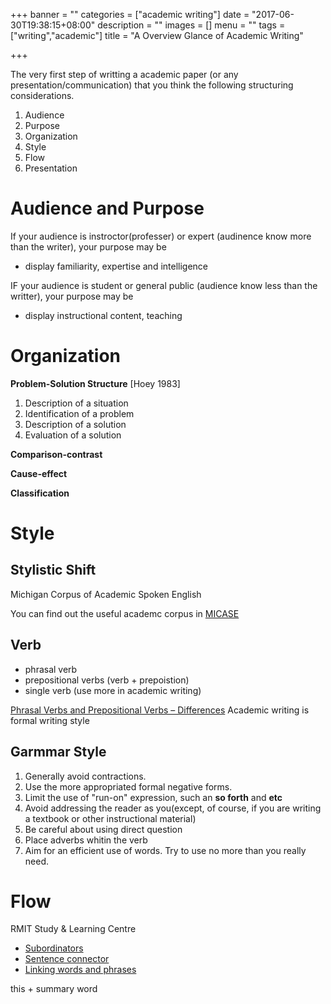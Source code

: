 +++
banner = ""
categories = ["academic writing"]
date = "2017-06-30T19:38:15+08:00"
description = ""
images = []
menu = ""
tags = ["writing","academic"]
title = "A Overview Glance of Academic Writing"

+++

<!--more-->

The very first step of writting a academic paper (or any presentation/communication) that you think the following structuring considerations.

1. Audience
2. Purpose
3. Organization
4. Style
5. Flow
6. Presentation

# Audience and Purpose

If your audience is instroctor(professer) or expert (audinence know more than the writer), your purpose may be
- display familiarity, expertise and intelligence

IF your audience is student or general public (audience know less than the writter), your purpose may be
- display instructional content, teaching

# Organization

**Problem-Solution Structure** [Hoey 1983] 

1. Description of a situation
2. Identification of a problem
3. Description of a solution
4. Evaluation of a solution

**Comparison-contrast**

**Cause-effect**

**Classification**


# Style

## Stylistic Shift

Michigan Corpus of Academic Spoken English

You can find out the useful academc corpus in [MICASE](https://quod.lib.umich.edu/cgi/c/corpus/corpus?c=micase;page=simple)

## Verb 
- phrasal verb
- prepositional verbs (verb + prepoistion)
- single verb (use more in academic writing)

[Phrasal Verbs and Prepositional Verbs – Differences](http://www.englisch-hilfen.de/en/grammar/phrasal_prepositional_verbs.htm)
Academic writing is formal writing style

## Garmmar Style
1. Generally avoid contractions.
2. Use the more appropriated formal negative forms.
3. Limit the use of "run-on" expression, such an **so forth** and **etc**
4. Avoid addressing the reader as you(except, of course, if you are writing a textbook or other instructional material)
5. Be careful about using direct question
6. Place adverbs whitin the verb
7. Aim for an efficient use of words. Try to use no more than you really need.

# Flow

RMIT Study & Learning Centre
- [Subordinators](https://www.dlsweb.rmit.edu.au/lsu/content/4_writingskills/writing_tuts/linking_LL/subordinators.html)
- [Sentence connector](https://www.dlsweb.rmit.edu.au/lsu/content/4_writingskills/writing_tuts/linking_LL/sentence.html)
- [Linking words and phrases](https://www.dlsweb.rmit.edu.au/lsu/content/4_writingskills/writing_tuts/linking_LL/linking3.html)


this + summary word